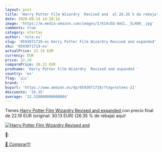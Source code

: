 ```yaml
---
layout: post
title: 'Harry Potter Film Wizardry  Revised and  al 26.35 % de rebaja'
date: 2020-09-14 14:28:14
image: 'https://m.media-amazon.com/images/I/614cEQ-6mCL._SL400_.jpg'
comments: true
category: ofertas
author: 'tole.es'
slug: '0593071719-es Harry Potter Film Wizardry Revised and expanded'
sku: '0593071719-es'
actualPrice: 22.19 EUR
currency: EUR
price: 22.19
comparePrice: 30.13 EUR
prodname: 'Harry Potter Film Wizardry  Revised and expanded '
country: 'es'
flag: '🇪🇸'
brand: ''
buyurl: 'https://www.amazon.es/dp/0593071719/?tag=tolees-21'
descuento: '26.35'
average: '22.320000000000004'
---
```


Tienes [Harry Potter Film Wizardry  Revised and expanded ](https://www.amazon.es/dp/0593071719/?tag=tolees-21) con precio final de  22.19 EUR (original: 30.13 EUR) (26.35 %  de rebaja) aqui!

[![Harry Potter Film Wizardry  Revised and ](https://m.media-amazon.com/images/I/614cEQ-6mCL._SL400_.jpg)](https://www.amazon.es/dp/0593071719/?tag=tolees-21)

🔎:


[🛒 Comprar!!!](https://www.amazon.es/dp/0593071719/?tag=tolees-21)
